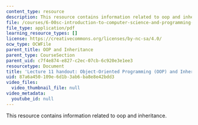 ```yaml
---
content_type: resource
description: This resource contains information related to oop and inheritance.
file: /courses/6-00sc-introduction-to-computer-science-and-programming-spring-2011/87a6a450109e6d1b3ab6ba8e8e42bdd3_MIT6_00SCS11_lec11.pdf
file_type: application/pdf
learning_resource_types: []
license: https://creativecommons.org/licenses/by-nc-sa/4.0/
ocw_type: OCWFile
parent_title: OOP and Inheritance
parent_type: CourseSection
parent_uid: c7f4e874-e827-c2ec-07cb-6c920e3e1ee3
resourcetype: Document
title: 'Lecture 11 handout: Object-Oriented Programming (OOP) and Inheritance'
uid: 87a6a450-109e-6d1b-3ab6-ba8e8e42bdd3
video_files:
  video_thumbnail_file: null
video_metadata:
  youtube_id: null
---
```

This resource contains information related to oop and inheritance.
